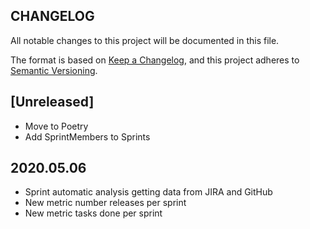 ## CHANGELOG

All notable changes to this project will be documented in this file.

The format is based on [Keep a Changelog](https://keepachangelog.com/en/1.0.0/),
and this project adheres to [Semantic Versioning](https://semver.org/spec/v2.0.0.html).

## [Unreleased]

- Move to Poetry
- Add SprintMembers to Sprints

## 2020.05.06

- Sprint automatic analysis getting data from JIRA and GitHub
- New metric number releases per sprint
- New metric tasks done per sprint
